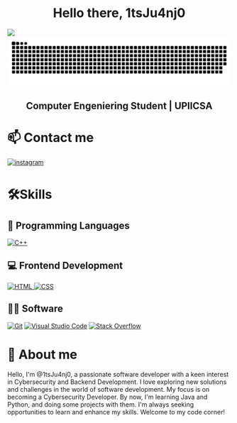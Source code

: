 <h1 align="center">Hello there, 1tsJu4nj0</h1>
<img src="https://user-images.githubusercontent.com/73097560/115834477-dbab4500-a447-11eb-908a-139a6edaec5c.gif">
<div align="center">
  <img  src="https://github.com/1999AZZAR/1999AZZAR/blob/main/resources/img/grid-snake.svg"
       alt="snake" /></a>
</div>
<h2 align="center"> Computer Engeniering Student | UPIICSA</h2>

# 📫 Contact me
<a href="[https://instagram.com/abdo.achhoubi](https://www.instagram.com/its.juanjogr?igsh=MTl3emN4OGh4Zzh1eg==)" target="_blank">
<img src=https://img.shields.io/badge/instagram-%ff5851db.svg?color=C13584&style=for-the-badge&logo=instagram&logoColor=white alt=instagram style="margin-bottom: 5px;" />
</a>


<h1> 🛠️Skills</h1>
<h2> 🐍 Programming Languages</h2>
<a href="https://www.w3schools.com/cpp/" target="_blank"> 
    <img alt="C++" src="https://img.shields.io/badge/C++%20-%2300599C.svg?logo=c%2B%2B&logoColor=white">
  </a> 
<h2> 💻 Frontend Development</h2>
  <a href="https://www.w3.org/html/" target="_blank"> 
   <img alt="HTML" src="https://img.shields.io/badge/HTML5%20-%23E34F26.svg?logo=html5&logoColor=white">
  </a>  
  <a href="https://www.w3schools.com/css/" target="_blank">
    <img alt="CSS" src="https://img.shields.io/badge/CSS%20-%231572B6.svg?logo=css3&logoColor=white">
  </a> 
<h2> 🧑‍💻 Software</h2>
  <a href="#"><img alt="Git" src="https://img.shields.io/badge/Git%20-%23F05033.svg?logo=git&logoColor=white"></a>
  <a href="#"><img alt="Visual Studio Code" src="https://img.shields.io/badge/Visual%20Studio%20Code-0078d7.svg?logo=visual-studio-code&logoColor=white"></a>
  <a href="#"><img alt="Stack Overflow" src="https://img.shields.io/badge/-Stack%20Overflow-FE7A16?logo=stack-overflow&logoColor=white"></a>

<h1> 🍵 About me </h1>

 Hello, I'm @1tsJu4nj0, a passionate software developer with a keen interest in Cybersecurity and Backend Development. I love exploring new solutions and challenges in the world of software development. My focus is on becoming a Cybersecurity Developer. By now, I'm learning Java and Python, and doing some projects with them. I'm always seeking opportunities to learn and enhance my skills. Welcome to my code corner!

<!---
1tsJua4nj0/1tsJua4nj0 is a ✨ special ✨ repository because its `README.md` (this file) appears on your GitHub profile.
You can click the Preview link to take a look at your changes.
--->
